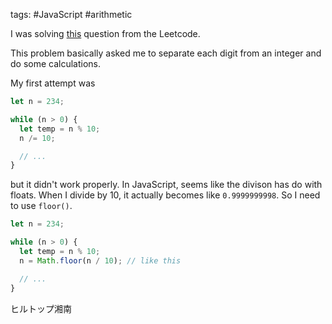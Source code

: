 tags: #JavaScript #arithmetic

I was solving [this](https://leetcode.com/problems/subtract-the-product-and-sum-of-digits-of-an-integer/) question from the Leetcode.

This problem basically asked me to separate each digit from an integer and do some calculations.

My first attempt was
```js
let n = 234;

while (n > 0) {
  let temp = n % 10;
  n /= 10;

  // ...
}
```

but it didn't work properly. In JavaScript, seems like the divison has do with floats. When I divide by 10, it actually becomes like `0.9999999998`.
So I need to use `floor()`.

```js
let n = 234;

while (n > 0) {
  let temp = n % 10;
  n = Math.floor(n / 10); // like this

  // ...
}
```
ヒルトップ湘南